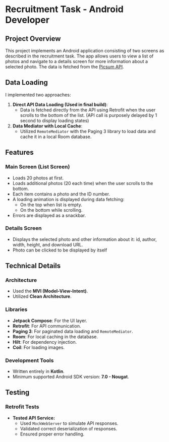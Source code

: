 # Recruitment Task - Android Developer

## Project Overview
This project implements an Android application consisting of two screens as described in the recruitment task. The app allows users to view a list of photos and navigate to a details screen for more information about a selected photo. The data is fetched from the [Picsum API](https://picsum.photos/).

## Data Loading
I implemented two approaches:
1. **Direct API Data Loading (Used in final build)**:
   - Data is fetched directly from the API using Retrofit when the user scrolls to the bottom of the list. (API call is purposely delayed by 1 second to display loading states)
2. **Data Mediator with Local Cache**:
   - Utilized `RemoteMediator` with the Paging 3 library to load data and cache it in a local Room database.

## Features
### Main Screen (List Screen)
- Loads 20 photos at first.
- Loads additional photos (20 each time) when the user scrolls to the bottom.
- Each item contains a photo and the ID number.
- A loading animation is displayed during data fetching:
  - On the top when list is empty.
  - On the bottom while scrolling.
- Errors are displayed as a snackbar.

### Details Screen
- Displays the selected photo and other information about it: id, author, width, height, and download URL.
- Photo can be clicked to be displayed by itself

## Technical Details
### Architecture
- Used the **MVI (Model-View-Intent)**.
- Utilized **Clean Architecture**.

### Libraries
- **Jetpack Compose**: For the UI layer.
- **Retrofit**: For API communication.
- **Paging 3**: For paginated data loading and `RemoteMediator`.
- **Room**: For local caching in the database.
- **Hilt**: For dependency injection.
- **Coil**: For loading images.

### Development Tools
- Written entirely in **Kotlin**.
- Minimum supported Android SDK version: **7.0 - Nougat**.

## Testing
### Retrofit Tests
- **Tested API Service:** 
  - Used `MockWebServer` to simulate API responses.
  - Validated correct deserialization of responses.
  - Ensured proper error handling.
